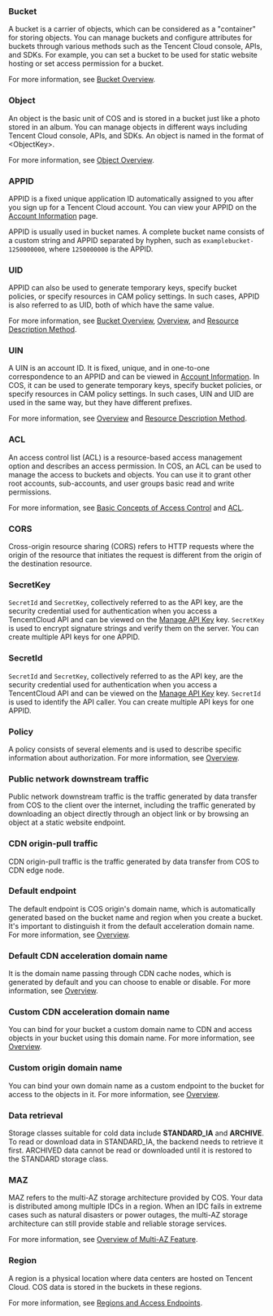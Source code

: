 
### Bucket

A bucket is a carrier of objects, which can be considered as a "container" for storing objects. You can manage buckets and configure attributes for buckets through various methods such as the Tencent Cloud console, APIs, and SDKs. For example, you can set a bucket to be used for static website hosting or set access permission for a bucket.

For more information, see [Bucket Overview](https://intl.cloud.tencent.com/document/product/436/13312).


### Object

An object is the basic unit of COS and is stored in a bucket just like a photo stored in an album. You can manage objects in different ways including Tencent Cloud console, APIs, and SDKs. An object is named in the format of &lt;ObjectKey>.

For more information, see [Object Overview](https://intl.cloud.tencent.com/document/product/436/13324).


### APPID

APPID is a fixed unique application ID automatically assigned to you after you sign up for a Tencent Cloud account. You can view your APPID on the [Account Information](https://console.cloud.tencent.com/developer) page.

APPID is usually used in bucket names. A complete bucket name consists of a custom string and APPID separated by hyphen, such as `examplebucket-1250000000`, where `1250000000` is the APPID.

### UID

APPID can also be used to generate temporary keys, specify bucket policies, or specify resources in CAM policy settings. In such cases, APPID is also referred to as UID, both of which have the same value.

For more information, see [Bucket Overview](https://intl.cloud.tencent.com/document/product/436/13312), [Overview](https://intl.cloud.tencent.com/document/product/436/18023), and [Resource Description Method](https://intl.cloud.tencent.com/document/product/598/10606).


### UIN

A UIN is an account ID. It is fixed, unique, and in one-to-one correspondence to an APPID and can be viewed in [Account Information](https://console.cloud.tencent.com/developer). In COS, it can be used to generate temporary keys, specify bucket policies, or specify resources in CAM policy settings. In such cases, UIN and UID are used in the same way, but they have different prefixes.

For more information, see [Overview](https://intl.cloud.tencent.com/document/product/436/18023) and [Resource Description Method](https://intl.cloud.tencent.com/document/product/598/10606).

### ACL

An access control list (ACL) is a resource-based access management option and describes an access permission.
In COS, an ACL can be used to manage the access to buckets and objects. You can use it to grant other root accounts, sub-accounts, and user groups basic read and write permissions.

For more information, see [Basic Concepts of Access Control](https://intl.cloud.tencent.com/document/product/436/30581) and [ACL](https://intl.cloud.tencent.com/document/product/436/30583).

### CORS

Cross-origin resource sharing (CORS) refers to HTTP requests where the origin of the resource that initiates the request is different from the origin of the destination resource.


### SecretKey

`SecretId` and `SecretKey`, collectively referred to as the API key, are the security credential used for authentication when you access a TencentCloud API and can be viewed on the [Manage API Key](https://console.cloud.tencent.com/cam/capi) key. `SecretKey` is used to encrypt signature strings and verify them on the server. You can create multiple API keys for one APPID.


### SecretId

`SecretId` and `SecretKey`, collectively referred to as the API key, are the security credential used for authentication when you access a TencentCloud API and can be viewed on the [Manage API Key](https://console.cloud.tencent.com/cam/capi) key. `SecretId` is used to identify the API caller. You can create multiple API keys for one APPID.



### Policy

A policy consists of several elements and is used to describe specific information about authorization. For more information, see [Overview](https://intl.cloud.tencent.com/document/product/436/18023).


### Public network downstream traffic

Public network downstream traffic is the traffic generated by data transfer from COS to the client over the internet, including the traffic generated by downloading an object directly through an object link or by browsing an object at a static website endpoint.

### CDN origin-pull traffic
CDN origin-pull traffic is the traffic generated by data transfer from COS to CDN edge node.


### Default endpoint
The default endpoint is COS origin's domain name, which is automatically generated based on the bucket name and region when you create a bucket. It's important to distinguish it from the default acceleration domain name. For more information, see [Overview](https://intl.cloud.tencent.com/document/product/436/18424).


### Default CDN acceleration domain name

It is the domain name passing through CDN cache nodes, which is generated by default and you can choose to enable or disable. For more information, see [Overview](https://intl.cloud.tencent.com/document/product/436/18424).


### Custom CDN acceleration domain name
You can bind for your bucket a custom domain name to CDN and access objects in your bucket using this domain name. For more information, see [Overview](https://intl.cloud.tencent.com/document/product/436/18424).


### Custom origin domain name
You can bind your own domain name as a custom endpoint to the bucket for access to the objects in it. For more information, see [Overview](https://intl.cloud.tencent.com/document/product/436/18424).


### Data retrieval
Storage classes suitable for cold data include **STANDARD_IA** and **ARCHIVE**. To read or download data in STANDARD_IA, the backend needs to retrieve it first. ARCHIVED data cannot be read or downloaded until it is restored to the STANDARD storage class.


### MAZ

MAZ refers to the multi-AZ storage architecture provided by COS. Your data is distributed among multiple IDCs in a region. When an IDC fails in extreme cases such as natural disasters or power outages, the multi-AZ storage architecture can still provide stable and reliable storage services.

For more information, see [Overview of Multi-AZ Feature](https://intl.cloud.tencent.com/document/product/436/35208).


### Region


A region is a physical location where data centers are hosted on Tencent Cloud. COS data is stored in the buckets in these regions.

For more information, see [Regions and Access Endpoints](https://intl.cloud.tencent.com/document/product/436/6224).



